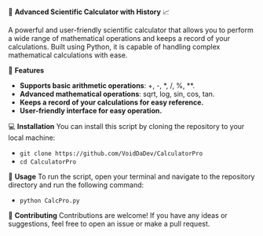 🧮 **Advanced Scientific Calculator with History** 📈

A powerful and user-friendly scientific calculator that allows you to perform a wide range of mathematical operations and keeps a record of your calculations. Built using Python, it is capable of handling complex mathematical calculations with ease.

🚀 **Features**

- **Supports basic arithmetic operations**: +, -, *, /, %, **.
- **Advanced mathematical operations**: sqrt, log, sin, cos, tan.
- **Keeps a record of your calculations for easy reference.**
- **User-friendly interface for easy operation.**

💻 **Installation**
You can install this script by cloning the repository to your local machine:
- ``git clone https://github.com/VoidDaDev/CalculatorPro``
- ``cd CalculatorPro ``

🔨 **Usage**
To run the script, open your terminal and navigate to the repository directory and run the following command:
- ``python CalcPro.py``

🤝 **Contributing**
Contributions are welcome! If you have any ideas or suggestions, feel free to open an issue or make a pull request.
